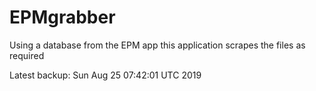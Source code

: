 # EPMgrabber
Using a database from the EPM app this application scrapes the files as required


Latest backup: Sun Aug 25 07:42:01 UTC 2019
